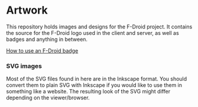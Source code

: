 # Artwork

This repository holds images and designs for the F-Droid project.
It contains the source for the F-Droid logo used in the client and server,
as well as badges and anything in between.

[How to use an F-Droid badge](badge/README.md)


### SVG images

Most of the SVG files found in here are in the Inkscape format.
You should convert them to plain SVG with Inkscape if you would like to use
them in something like a website.
The resulting look of the SVG might differ depending on the viewer/browser.
